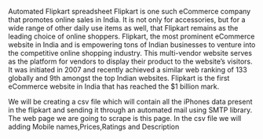 Automated Flipkart spreadsheet
Flipkart is one such eCommerce company that promotes online sales in India. It is not only for accessories, but for a wide range of other daily use items as well, that Flipkart remains as the leading choice of online shoppers. Flipkart, the most prominent eCommerce website in India and is empowering tons of Indian businesses to venture into the competitive online shopping industry. This multi-vendor website serves as the platform for vendors to display their product to the website’s visitors. It was initiated in 2007 and recently achieved a similar web ranking of 133 globally and 9th amongst the top Indian websites. Flipkart is the first eCommerce website in India that has reached the $1 billion mark.

We will be creating a csv file which will contain all the iPhones data present in the flipkart and sending it through an automated mail using SMTP library. The web page we are going to scrape is this page. 
In the csv file we will adding Mobile names,Prices,Ratings and Description